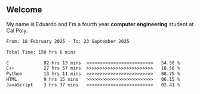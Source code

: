 ## Welcome

 My name is Eduardo and I'm a fourth year **computer engineering** student at Cal Poly.

<!--START_SECTION:waka-->

```txt
From: 18 February 2025 - To: 23 September 2025

Total Time: 150 hrs 6 mins

C             82 hrs 13 mins  >>>>>>>>>>>>>>>>>>>>>>>>>   54.58 %
C++           27 hrs 57 mins  >>>>>>>>>>>>>>>>>>>>>>>>>   18.56 %
Python        13 hrs 11 mins  >>>>>>>>>>>>>>>>>>>>>>>>>   08.75 %
HTML          9 hrs 15 mins   >>>>>>>>>>>>>>>>>>>>>>>>>   06.15 %
JavaScript    3 hrs 37 mins   >>>>>>>>>>>>>>>>>>>>>>>>>   02.41 %
```

<!--END_SECTION:waka-->

<!--
**lalog12/lalog12** is a ✨ _special_ ✨ repository because its `README.md` (this file) appears on your GitHub profile.

Here are some ideas to get you started:

- 🔭 I’m currently working on ...
- 🌱 I’m currently learning ...
- 👯 I’m looking to collaborate on ...
- 🤔 I’m looking for help with ...
- 💬 Ask me about ...
- 📫 How to reach me: ...
- 😄 Pronouns: ...
- ⚡ Fun fact: ...
-->
